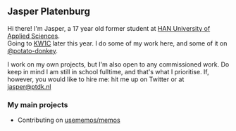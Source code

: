 ## Jasper Platenburg

Hi there! I'm Jasper, a 17 year old former student at [HAN University of Applied Sciences](https://www.han.nl/).  
Going to [KW1C](https://www.kw1c.nl/) later this year.
I do some of my work here, and some of it on [@potato-donkey](https://github.com/potato-donkey).

I work on my own projects, but I'm also open to any commissioned work. Do keep in mind I am still in school fulltime, and that's what I prioritise.
If, however, you would like to hire me: hit me up on Twitter or at jasper@ptdk.nl

### My main projects
- Contributing on [usememos/memos](https://github.com/usememos/memos)
